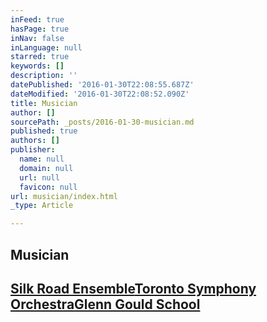 ```yaml
---
inFeed: true
hasPage: true
inNav: false
inLanguage: null
starred: true
keywords: []
description: ''
datePublished: '2016-01-30T22:08:55.687Z'
dateModified: '2016-01-30T22:08:52.090Z'
title: Musician
author: []
sourcePath: _posts/2016-01-30-musician.md
published: true
authors: []
publisher:
  name: null
  domain: null
  url: null
  favicon: null
url: musician/index.html
_type: Article

---
```

## Musician

## [Silk Road Ensemble][0][Toronto Symphony Orchestra][1][Glenn Gould School][2]

[0]: http://www.silkroadproject.org/studies/silkroad-ensemble
[1]: http://www.tso.ca/
[2]: http://learning.rcmusic.ca/glenn-gould-school